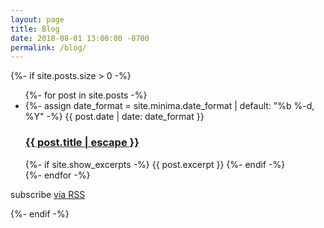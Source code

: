 ```yaml
---
layout: page
title: Blog 
date: 2018-08-01 13:00:00 -0700
permalink: /blog/
---
```

{%- if site.posts.size > 0 -%}
  <ul class="post-list">
   {%- for post in site.posts -%}
   <li>
   {%- assign date_format = site.minima.date_format | default: "%b %-d, %Y" -%}
   <span class="post-meta">{{ post.date | date: date_format }}</span>
   <h3>
     <a class="post-link" href="{{ post.url | relative_url }}">
       {{ post.title | escape }}
     </a>
   </h3>
   {%- if site.show_excerpts -%}
   {{ post.excerpt }}
   {%- endif -%}
   </li>
   {%- endfor -%}
   </ul>
   <p class="rss-subscribe">subscribe <a href="{{ "/feed.xml" | relative_url }}">via RSS</a></p>
{%- endif -%}

